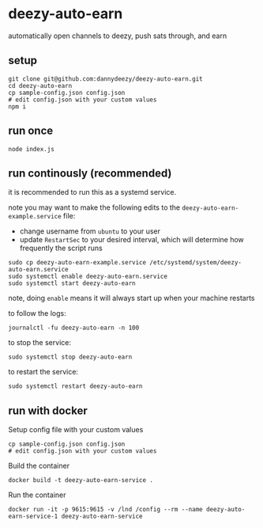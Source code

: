 # deezy-auto-earn
automatically open channels to deezy, push sats through, and earn

## setup
```
git clone git@github.com:dannydeezy/deezy-auto-earn.git
cd deezy-auto-earn
cp sample-config.json config.json
# edit config.json with your custom values
npm i
```

## run once
```
node index.js
```

## run continously (recommended)
it is recommended to run this as a systemd service.

note you may want to make the following edits to the `deezy-auto-earn-example.service` file:
- change username from `ubuntu` to your user
- update `RestartSec` to your desired interval, which will determine how frequently the script runs

```
sudo cp deezy-auto-earn-example.service /etc/systemd/system/deezy-auto-earn.service
sudo systemctl enable deezy-auto-earn.service
sudo systemctl start deezy-auto-earn
```
note, doing `enable` means it will always start up when your machine restarts

to follow the logs:
```
journalctl -fu deezy-auto-earn -n 100
```

to stop the service:
```
sudo systemctl stop deezy-auto-earn
```

to restart the service:
```
sudo systemctl restart deezy-auto-earn
```
## run with docker

Setup config file with your custom values
```
cp sample-config.json config.json
# edit config.json with your custom values
```

Build the container

```
docker build -t deezy-auto-earn-service .
```

Run the container
```
docker run -it -p 9615:9615 -v /lnd /config --rm --name deezy-auto-earn-service-1 deezy-auto-earn-service
```